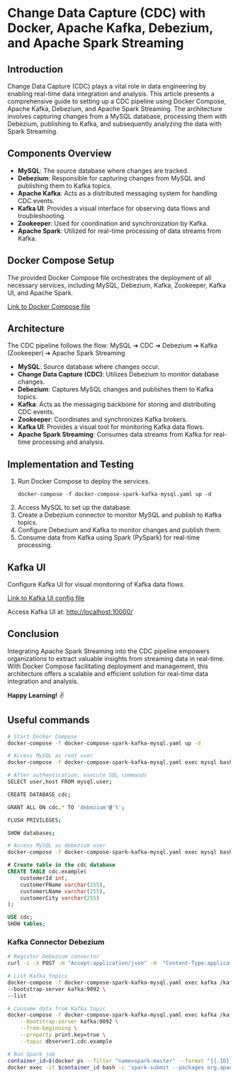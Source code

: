 # Change Data Capture (CDC) with Docker, Apache Kafka, Debezium, and Apache Spark Streaming

## Introduction
Change Data Capture (CDC) plays a vital role in data engineering by enabling real-time data integration and analysis. This article presents a comprehensive guide to setting up a CDC pipeline using Docker Compose, Apache Kafka, Debezium, and Apache Spark Streaming. The architecture involves capturing changes from a MySQL database, processing them with Debezium, publishing to Kafka, and subsequently analyzing the data with Spark Streaming.

## Components Overview
- **MySQL**: The source database where changes are tracked.
- **Debezium**: Responsible for capturing changes from MySQL and publishing them to Kafka topics.
- **Apache Kafka**: Acts as a distributed messaging system for handling CDC events.
- **Kafka UI**: Provides a visual interface for observing data flows and troubleshooting.
- **Zookeeper**: Used for coordination and synchronization by Kafka.
- **Apache Spark**: Utilized for real-time processing of data streams from Kafka.

## Docker Compose Setup
The provided Docker Compose file orchestrates the deployment of all necessary services, including MySQL, Debezium, Kafka, Zookeeper, Kafka UI, and Apache Spark.

[Link to Docker Compose file](docker-compose-spark-kafka-mysql.yaml)

## Architecture
The CDC pipeline follows the flow: MySQL ➔ CDC ➔ Debezium ➔ Kafka (Zookeeper) ➔ Apache Spark Streaming
- **MySQL**: Source database where changes occur.
- **Change Data Capture (CDC)**: Utilizes Debezium to monitor database changes.
- **Debezium**: Captures MySQL changes and publishes them to Kafka topics.
- **Kafka**: Acts as the messaging backbone for storing and distributing CDC events.
- **Zookeeper**: Coordinates and synchronizes Kafka brokers.
- **Kafka UI**: Provides a visual tool for monitoring Kafka data flows.
- **Apache Spark Streaming**: Consumes data streams from Kafka for real-time processing and analysis.

## Implementation and Testing
1. Run Docker Compose to deploy the services.
   ```
   docker-compose -f docker-compose-spark-kafka-mysql.yaml up -d
   ```
2. Access MySQL to set up the database.
3. Create a Debezium connector to monitor MySQL and publish to Kafka topics.
4. Configure Debezium and Kafka to monitor changes and publish them.
5. Consume data from Kafka using Spark (PySpark) for real-time processing.

## Kafka UI
Configure Kafka UI for visual monitoring of Kafka data flows.

[Link to Kafka UI config file](kui/config.yml)

Access Kafka UI at: [http://localhost:10000/](http://localhost:10000/)

## Conclusion
Integrating Apache Spark Streaming into the CDC pipeline empowers organizations to extract valuable insights from streaming data in real-time. With Docker Compose facilitating deployment and management, this architecture offers a scalable and efficient solution for real-time data integration and analysis.

**Happy Learning!** ✌️


## Useful commands
```bash
# Start Docker Compose
docker-compose -f docker-compose-spark-kafka-mysql.yaml up -d

# Access MySQL as root user
docker-compose -f docker-compose-spark-kafka-mysql.yaml exec mysql bash -c 'mysql -u root -pdebezium'

# After authentication, execute SQL commands
SELECT user,host FROM mysql.user;

CREATE DATABASE cdc;

GRANT ALL ON cdc.* TO 'debezium'@'%';

FLUSH PRIVILEGES;

SHOW databases;
```

```bash
# Access MySQL as debezium user
docker-compose -f docker-compose-spark-kafka-mysql.yaml exec mysql bash -c 'mysql -u debezium -pdbz'
```

```sql
# Create table in the cdc database
CREATE TABLE cdc.example(
    customerId int,
    customerFName varchar(255),
    customerLName varchar(255),
    customerCity varchar(255)
);

USE cdc;
SHOW tables;
```

### Kafka Connector Debezium
```bash
# Register Debezium connector
curl -i -X POST -H "Accept:application/json" -H  "Content-Type:application/json" http://localhost:8083/connectors/ -d @./conf/register-mysql.json
```

```bash
# List Kafka topics
docker-compose -f docker-compose-spark-kafka-mysql.yaml exec kafka /kafka/bin/kafka-topics.sh \
--bootstrap-server kafka:9092 \
--list
```

```bash
# Consume data from Kafka topic
docker-compose -f docker-compose-spark-kafka-mysql.yaml exec kafka /kafka/bin/kafka-console-consumer.sh \
    --bootstrap-server kafka:9092 \
    --from-beginning \
    --property print.key=true \
    --topic dbserver1.cdc.example
```

```bash
# Run Spark job
container_id=$(docker ps --filter "name=spark-master" --format "{{.ID}}")
docker exec -it $container_id bash -c 'spark-submit --packages org.apache.spark:spark-sql-kafka-0-10_2.12:3.3.0 /src/real_time_pipeline.py'
```